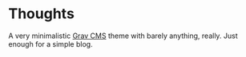 # Thoughts

A very minimalistic [Grav CMS](https://getgrav.org/) theme with barely anything, really. Just enough for a simple blog.
